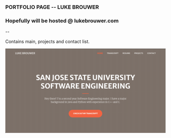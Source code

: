 ### PORTFOLIO PAGE -- LUKE BROUWER

### Hopefully will be hosted @ lukebrouwer.com


-- 

Contains main, projects and contact list.

![Landing page website](READMEfiles/Landing.png)


